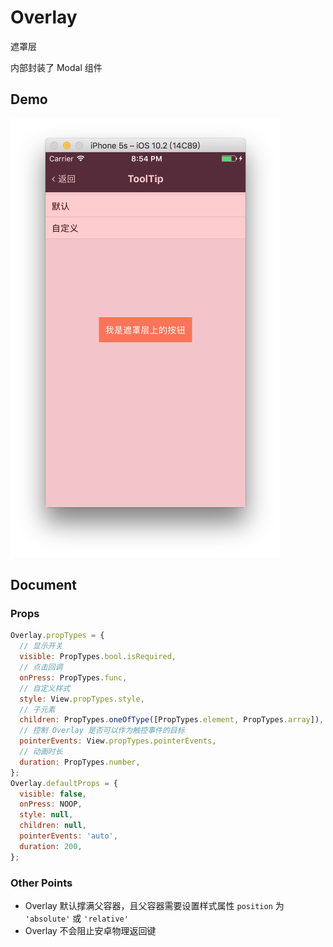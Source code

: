 # Overlay

遮罩层

内部封装了 Modal 组件

## Demo

![](demo.png)

## Document

### Props

```js
Overlay.propTypes = {
  // 显示开关
  visible: PropTypes.bool.isRequired,
  // 点击回调
  onPress: PropTypes.func,
  // 自定义样式
  style: View.propTypes.style,
  // 子元素
  children: PropTypes.oneOfType([PropTypes.element, PropTypes.array]),
  // 控制 Overlay 是否可以作为触控事件的目标
  pointerEvents: View.propTypes.pointerEvents,
  // 动画时长
  duration: PropTypes.number,
};
Overlay.defaultProps = {
  visible: false,
  onPress: NOOP,
  style: null,
  children: null,
  pointerEvents: 'auto',
  duration: 200,
};
```

### Other Points

- Overlay 默认撑满父容器，且父容器需要设置样式属性 `position` 为 `'absolute'` 或 `'relative'`
- Overlay 不会阻止安卓物理返回键
